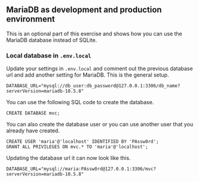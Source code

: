 MariaDB as development and production environment
--------------------------

This is an optional part of this exercise and shows how you can use the MariaDB database instead of SQLite.



### Local database in `.env.local`

Update your settings in `.env.local` and comment out the previous database url and add another setting for MariaDB. This is the general setup.

```
DATABASE_URL="mysql://db_user:db_password@127.0.0.1:3306/db_name?serverVersion=mariadb-10.5.8"
```

You can use the following SQL code to create the database.

```
CREATE DATABASE mvc;
```

You can also create the database user or you can use another user that you already have created.

```
CREATE USER 'maria'@'localhost' IDENTIFIED BY 'PAssw0rd';
GRANT ALL PRIVILEGES ON mvc.* TO 'maria'@'localhost';
```

<!--
Osäker om det behövs?
CREATE USER 'maria'@'%' IDENTIFIED BY 'PAssw0rd';
GRANT ALL PRIVILEGES ON mvc.* TO 'maria'@'%';
-->

Updating the database url it can now look like this.

```
DATABASE_URL="mysql://maria:PAssw0rd@127.0.0.1:3306/mvc?serverVersion=mariadb-10.5.8"
```
